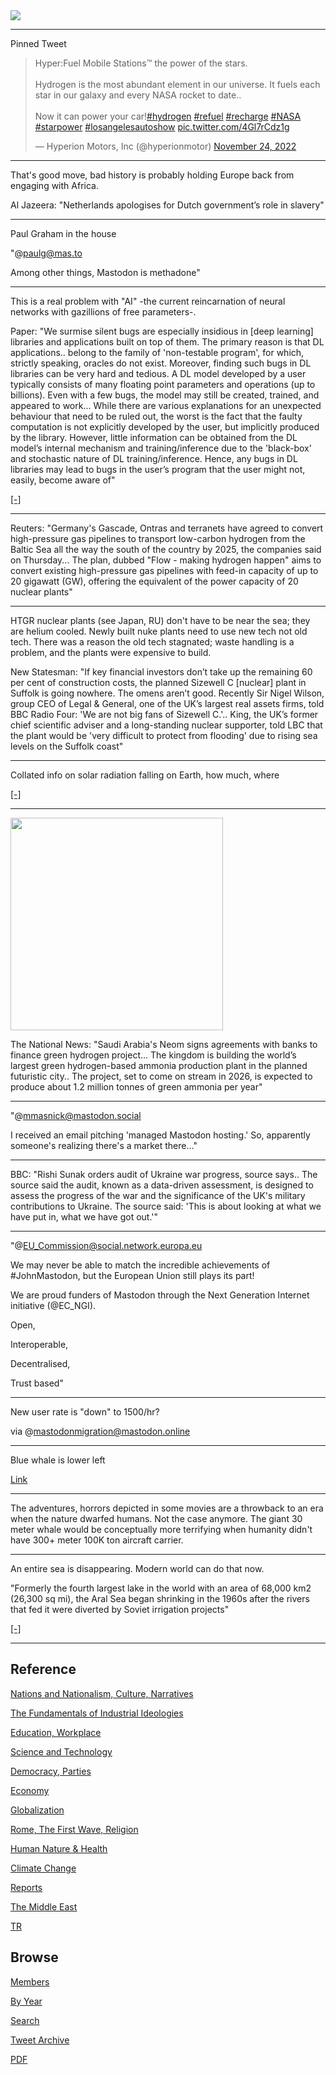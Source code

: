 <img src="https://drive.google.com/uc?export=view&id=1B2wf9R7AMH1d7Vw6e2mucLbIQ5NSjir7"/>

---

Pinned Tweet

<blockquote class="twitter-tweet"><p lang="en" dir="ltr">Hyper:Fuel Mobile Stations™ the power of the stars.<br><br>Hydrogen is the most abundant element in our universe. It fuels each star in our galaxy and every NASA rocket to date.. <br><br>Now it can power your car!<a href="https://twitter.com/hashtag/hydrogen?src=hash&amp;ref_src=twsrc%5Etfw">#hydrogen</a> <a href="https://twitter.com/hashtag/refuel?src=hash&amp;ref_src=twsrc%5Etfw">#refuel</a> <a href="https://twitter.com/hashtag/recharge?src=hash&amp;ref_src=twsrc%5Etfw">#recharge</a> <a href="https://twitter.com/hashtag/NASA?src=hash&amp;ref_src=twsrc%5Etfw">#NASA</a> <a href="https://twitter.com/hashtag/starpower?src=hash&amp;ref_src=twsrc%5Etfw">#starpower</a> <a href="https://twitter.com/hashtag/losangelesautoshow?src=hash&amp;ref_src=twsrc%5Etfw">#losangelesautoshow</a> <a href="https://t.co/4Gl7rCdz1g">pic.twitter.com/4Gl7rCdz1g</a></p>&mdash; Hyperion Motors, Inc (@hyperionmotor) <a href="https://twitter.com/hyperionmotor/status/1595587623783141376?ref_src=twsrc%5Etfw">November 24, 2022</a></blockquote> <script async src="https://platform.twitter.com/widgets.js" charset="utf-8"></script>

---


That's good move, bad history is probably holding Europe back from
engaging with Africa.

Al Jazeera: "Netherlands apologises for Dutch government’s role in
slavery"

---

Paul Graham in the house

"@paulg@mas.to

Among other things, Mastodon is methadone"

---

This is a real problem with "AI" -the current reincarnation of neural
networks with gazillions of free parameters-.

Paper: "We surmise silent bugs are especially insidious in [deep
learning] libraries and applications built on top of them. The primary
reason is that DL applications.. belong to the family of 'non-testable
program', for which, strictly speaking, oracles do not
exist. Moreover, finding such bugs in DL libraries can be very hard
and tedious. A DL model developed by a user typically consists of many
floating point parameters and operations (up to billions). Even with a
few bugs, the model may still be created, trained, and appeared to
work...  While there are various explanations for an unexpected
behaviour that need to be ruled out, the worst is the fact that the
faulty computation is not explicitly developed by the user, but
implicitly produced by the library. However, little information can be
obtained from the DL model’s internal mechanism and training/inference
due to the 'black-box' and stochastic nature of DL
training/inference. Hence, any bugs in DL libraries may lead to bugs
in the user’s program that the user might not, easily, become aware
of"

[[-]](https://arxiv.org/pdf/2112.13314.pdf)

---

Reuters: "Germany's Gascade, Ontras and terranets have agreed to
convert high-pressure gas pipelines to transport low-carbon hydrogen
from the Baltic Sea all the way the south of the country by 2025, the
companies said on Thursday... The plan, dubbed "Flow - making hydrogen
happen" aims to convert existing high-pressure gas pipelines with
feed-in capacity of up to 20 gigawatt (GW), offering the equivalent of
the power capacity of 20 nuclear plants"

---

HTGR nuclear plants (see Japan, RU) don't have to be near the sea;
they are helium cooled. Newly built nuke plants need to use new tech
not old tech. There was a reason the old tech stagnated; waste
handling is a problem, and the plants were expensive to build.

New Statesman: "If key financial investors don’t take up the remaining
60 per cent of construction costs, the planned Sizewell C [nuclear]
plant in Suffolk is going nowhere. The omens aren’t good. Recently Sir
Nigel Wilson, group CEO of Legal & General, one of the UK’s largest
real assets firms, told BBC Radio Four: 'We are not big fans of
Sizewell C.'.. King, the UK’s former chief scientific adviser and a
long-standing nuclear supporter, told LBC that the plant would be
'very difficult to protect from flooding' due to rising sea levels on
the Suffolk coast"

---

Collated info on solar radiation falling on Earth, how much, where

[[-]](2018/12/sunshine-map.html)

---

<img width="340" src="https://pbs.twimg.com/media/FkVJUrOXEAE-WQi?format=jpg&name=small"/>

The National News: "Saudi Arabia's Neom signs agreements with banks to
finance green hydrogen project... The kingdom is building the world’s
largest green hydrogen-based ammonia production plant in the planned
futuristic city.. The project, set to come on stream in 2026, is
expected to produce about 1.2 million tonnes of green ammonia per
year"

---

"@mmasnick@mastodon.social

I received an email pitching 'managed Mastodon hosting.' So,
apparently someone's realizing there's a market there..."

---

BBC: "Rishi Sunak orders audit of Ukraine war progress, source
says.. The source said the audit, known as a data-driven assessment,
is designed to assess the progress of the war and the significance of
the UK's military contributions to Ukraine. The source said: 'This is
about looking at what we have put in, what we have got out.'"

---

"@EU_Commission@social.network.europa.eu

We may never be able to match the incredible achievements of
\#JohnMastodon, but the European Union still plays its part!

We are proud funders of Mastodon through the Next Generation Internet
initiative (@EC_NGI).

Open,

Interoperable,

Decentralised,

Trust based"

---

New user rate is "down" to 1500/hr? 

via @mastodonmigration@mastodon.online

---

Blue whale is lower left

[Link](https://pbs.twimg.com/media/FkKdhKOXkAEPw_1?format=jpg&name=small)

---

The adventures, horrors depicted in some movies are a throwback to an
era when the nature dwarfed humans. Not the case anymore. The giant 30
meter whale would be conceptually more terrifying when humanity didn't
have 300+ meter 100K ton aircraft carrier.

---

An entire sea is disappearing. Modern world can do that now. 

"Formerly the fourth largest lake in the world with an area of 68,000
km2 (26,300 sq mi), the Aral Sea began shrinking in the 1960s after
the rivers that fed it were diverted by Soviet irrigation projects"

[[-]](https://pbs.twimg.com/media/FkCtQp7XwAAL1Ec?format=jpg&name=small)

---

## Reference

[Nations and Nationalism, Culture, Narratives](2013/02/nations-and-nationalism.html)

[The Fundamentals of Industrial Ideologies](2011/04/fundamentals-of-industrial-ideologies.html)

[Education, Workplace](2017/09/education-workplace.html)

[Science and Technology](2018/09/science-technology.html)

[Democracy, Parties](2016/11/democracy.html)

[Economy](2018/05/economy.html)

[Globalization](2018/09/globalization.html)

[Rome, The First Wave, Religion](2017/12/rome.html)

[Human Nature & Health](2020/07/human-nature.html)

[Climate Change](2018/12/climate.html)

[Reports](2019/05/reports.html)

[The Middle East](2019/07/middleeast.html)

[TR](../tr)

## Browse

[Members](2022/08/members.html)

[By Year](years.html)

[Search](search.html)

[Tweet Archive](tweets/index.html)

[PDF](https://drive.google.com/uc?export=view&id=1FSi-1MnqXVq_PVTEXzzflwN8-7h92N_R)

